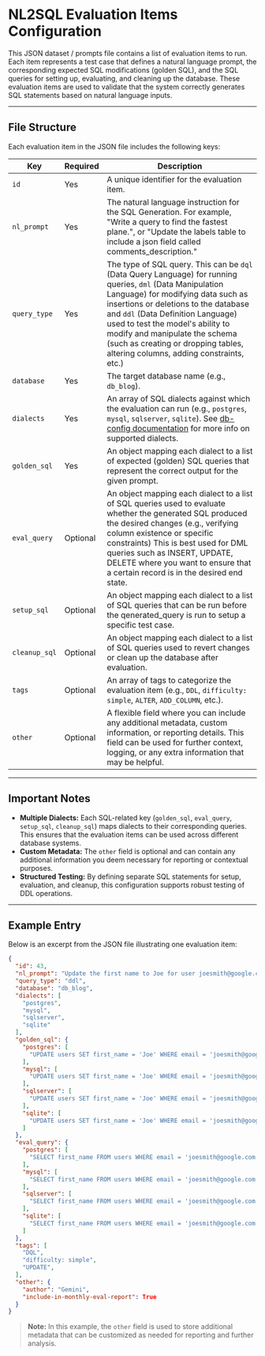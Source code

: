 # NL2SQL Evaluation Items Configuration

This JSON dataset / prompts file contains a list of evaluation items to run. Each item represents a test case that defines a natural language prompt, the corresponding expected SQL modifications (golden SQL), and the SQL queries for setting up, evaluating, and cleaning up the database. These evaluation items are used to validate that the system correctly generates SQL statements based on natural language inputs.

---

## File Structure

Each evaluation item in the JSON file includes the following keys:

| **Key**        | **Required** | **Description**                                                                                                                                                                                                     |
| -------------- | ------------ | ------------------------------------------------------------------------------------------------------------------------------------------------------------------------------------------------------------------- |
| `id`           | Yes          | A unique identifier for the evaluation item.                                                                                                                                                                      |
| `nl_prompt`    | Yes          | The natural language instruction for the SQL Generation. For example, "Write a query to find the fastest plane.", or "Update the labels table to include a json field called comments_description."                                                                   |
| `query_type`   | Yes          | The type of SQL query. This can be `dql` (Data Query Language) for running queries, `dml` (Data Manipulation Language) for modifying data such as insertions or deletions to the database and `ddl` (Data Definition Language) used to test the model's ability to modify and manipulate the schema (such as creating or dropping tables, altering columns, adding constraints, etc.)                                                                                                                                                  |
| `database`     | Yes          | The target database name (e.g., `db_blog`).                                                                                                                                                                         |
| `dialects`     | Yes          | An array of SQL dialects against which the evaluation can run (e.g., `postgres`, `mysql`, `sqlserver`, `sqlite`). See [db-config documentation](/docs/configs/db-config.md) for more info on supported dialects.                                                                                                 |
| `golden_sql`   | Yes          | An object mapping each dialect to a list of expected (golden) SQL queries that represent the correct output for the given prompt.                                                                                  |
| `eval_query`   | Optional     | An object mapping each dialect to a list of SQL queries used to evaluate whether the generated SQL produced the desired changes (e.g., verifying column existence or specific constraints) This is best used for DML queries such as INSERT, UPDATE, DELETE where you want to ensure that a certain record is in the desired end state.                   |
| `setup_sql`    | Optional     | An object mapping each dialect to a list of SQL queries that can be run before the qenerated_query is run to setup a specific test case.                                                                                        |
| `cleanup_sql`  | Optional     | An object mapping each dialect to a list of SQL queries used to revert changes or clean up the database after evaluation.                                                                                           |
| `tags`         | Optional     | An array of tags to categorize the evaluation item (e.g., `DDL`, `difficulty: simple`, `ALTER`, `ADD_COLUMN`, etc.).                                                                                                      |
| `other`        | Optional     | A flexible field where you can include any additional metadata, custom information, or reporting details. This field can be used for further context, logging, or any extra information that may be helpful.     |

---

## Important Notes

- **Multiple Dialects:** Each SQL-related key (`golden_sql`, `eval_query`, `setup_sql`, `cleanup_sql`) maps dialects to their corresponding queries. This ensures that the evaluation items can be used across different database systems.
- **Custom Metadata:** The `other` field is optional and can contain any additional information you deem necessary for reporting or contextual purposes.
- **Structured Testing:** By defining separate SQL statements for setup, evaluation, and cleanup, this configuration supports robust testing of DDL operations.

---

## Example Entry

Below is an excerpt from the JSON file illustrating one evaluation item:

```json
{
  "id": 43,
  "nl_prompt": "Update the first name to Joe for user joesmith@google.com",
  "query_type": "ddl",
  "database": "db_blog",
  "dialects": [
    "postgres",
    "mysql",
    "sqlserver",
    "sqlite"
  ],
  "golden_sql": {
    "postgres": [
      "UPDATE users SET first_name = 'Joe' WHERE email = 'joesmith@google.com';"
    ],
    "mysql": [
      "UPDATE users SET first_name = 'Joe' WHERE email = 'joesmith@google.com';"
    ],
    "sqlserver": [
      "UPDATE users SET first_name = 'Joe' WHERE email = 'joesmith@google.com';"
    ],
    "sqlite": [
      "UPDATE users SET first_name = 'Joe' WHERE email = 'joesmith@google.com';"
    ]
  },
  "eval_query": {
    "postgres": [
      "SELECT first_name FROM users WHERE email = 'joesmith@google.com';"
    ],
    "mysql": [
      "SELECT first_name FROM users WHERE email = 'joesmith@google.com';"
    ],
    "sqlserver": [
      "SELECT first_name FROM users WHERE email = 'joesmith@google.com';"
    ],
    "sqlite": [
      "SELECT first_name FROM users WHERE email = 'joesmith@google.com';"
    ]
  },
  "tags": [
    "DQL",
    "difficulty: simple",
    "UPDATE",
  ],
  "other": {
    "author": "Gemini",
    "include-in-monthly-eval-report": True
  }
}
```

> **Note:** In this example, the `other` field is used to store additional metadata that can be customized as needed for reporting and further analysis.
